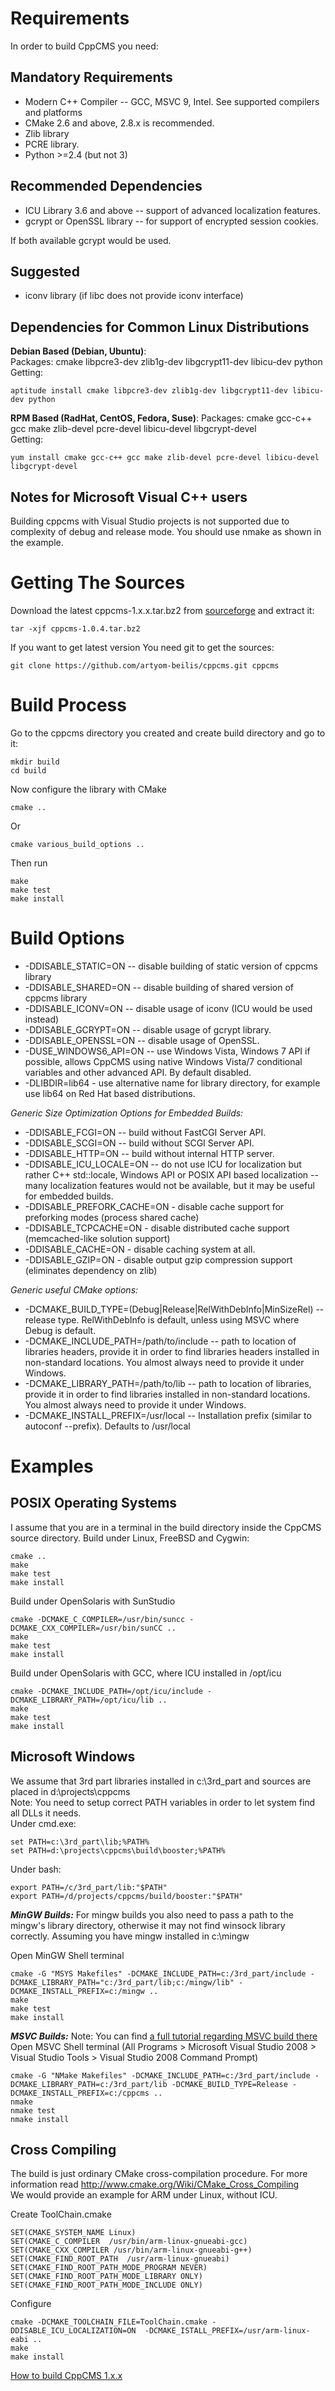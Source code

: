 # Requirements
In order to build CppCMS you need:

## Mandatory Requirements
- Modern C++ Compiler -- GCC, MSVC 9, Intel. See supported compilers and platforms
- CMake 2.6 and above, 2.8.x is recommended.
- Zlib library
- PCRE library.
- Python >=2.4 (but not 3)

## Recommended Dependencies
- ICU Library 3.6 and above -- support of advanced localization features.
- gcrypt or OpenSSL library -- for support of encrypted session cookies.

If both available gcrypt would be used.

## Suggested
- iconv library (if libc does not provide iconv interface)

## Dependencies for Common Linux Distributions
**Debian Based (Debian, Ubuntu)**:  
Packages: cmake libpcre3-dev zlib1g-dev libgcrypt11-dev libicu-dev python  
Getting:
```
aptitude install cmake libpcre3-dev zlib1g-dev libgcrypt11-dev libicu-dev python  
```
**RPM Based (RadHat, CentOS, Fedora, Suse)**:
Packages: cmake gcc-c++ gcc make zlib-devel pcre-devel libicu-devel libgcrypt-devel  
Getting:
```
yum install cmake gcc-c++ gcc make zlib-devel pcre-devel libicu-devel libgcrypt-devel  
```

## Notes for Microsoft Visual C++ users
Building cppcms with Visual Studio projects is not supported due to complexity of debug and release mode.
You should use nmake as shown in the example.


# Getting The Sources
Download the latest cppcms-1.x.x.tar.bz2 from [sourceforge](https://sourceforge.net/projects/cppcms/files/) and extract it:
```
tar -xjf cppcms-1.0.4.tar.bz2  
```
If you want to get latest version You need git to get the sources:
```
git clone https://github.com/artyom-beilis/cppcms.git cppcms  
```

# Build Process
Go to the cppcms directory you created and create build directory and go to it:
```
mkdir build  
cd build  
```
Now configure the library with CMake
```
cmake ..  
```
Or
```
cmake various_build_options ..  
```
Then run
```
make  
make test  
make install  
```

# Build Options

+ -DDISABLE_STATIC=ON -- disable building of static version of cppcms library
+ -DDISABLE_SHARED=ON -- disable building of shared version of cppcms library
+ -DDISABLE_ICONV=ON -- disable usage of iconv (ICU would be used instead)
+ -DDISABLE_GCRYPT=ON -- disable usage of gcrypt library.
+ -DDISABLE_OPENSSL=ON -- disable usage of OpenSSL.
+ -DUSE_WINDOWS6_API=ON -- use Windows Vista, Windows 7 API if possible, allows CppCMS using native Windows Vista/7 conditional variables and other advanced API. By default disabled.
+ -DLIBDIR=lib64 - use alternative name for library directory, for example use lib64 on Red Hat based distributions.  

*Generic Size Optimization Options for Embedded Builds:*
+ -DDISABLE_FCGI=ON -- build without FastCGI Server API.
+ -DDISABLE_SCGI=ON -- build without SCGI Server API.
+ -DDISABLE_HTTP=ON -- build without internal HTTP server.
+ -DDISABLE_ICU_LOCALE=ON -- do not use ICU for localization but rather C++ std::locale, Windows API or POSIX API based localization -- many localization features would not be available, but it may be useful for embedded builds.
+ -DDISABLE_PREFORK_CACHE=ON - disable cache support for preforking modes (process shared cache)
+ -DDISABLE_TCPCACHE=ON - disable distributed cache support (memcached-like solution support)
+ -DDISABLE_CACHE=ON - disable caching system at all.
+ -DDISABLE_GZIP=ON - disable output gzip compression support (eliminates dependency on zlib)

*Generic useful CMake options:*
* -DCMAKE_BUILD_TYPE=(Debug|Release|RelWithDebInfo|MinSizeRel) -- release type. RelWithDebInfo is default, unless using MSVC where Debug is default.
* -DCMAKE_INCLUDE_PATH=/path/to/include -- path to location of libraries headers, provide it in order to find libraries headers installed in non-standard locations. You almost always need to provide it under Windows.
* -DCMAKE_LIBRARY_PATH=/path/to/lib -- path to location of libraries, provide it in order to find libraries installed in non-standard locations. You almost always need to provide it under Windows.
* -DCMAKE_INSTALL_PREFIX=/usr/local -- Installation prefix (similar to autoconf --prefix). Defaults to /usr/local


# Examples

## POSIX Operating Systems
I assume that you are in a terminal in the build directory inside the CppCMS source directory.
Build under Linux, FreeBSD and Cygwin:
```
cmake ..  
make  
make test   
make install  
```

Build under OpenSolaris with SunStudio
```
cmake -DCMAKE_C_COMPILER=/usr/bin/suncc -DCMAKE_CXX_COMPILER=/usr/bin/sunCC ..  
make  
make test   
make install  
```

Build under OpenSolaris with GCC, where ICU installed in /opt/icu
```
cmake -DCMAKE_INCLUDE_PATH=/opt/icu/include -DCMAKE_LIBRARY_PATH=/opt/icu/lib ..  
make  
make test   
make install 
```

## Microsoft Windows
We assume that 3rd part libraries installed in c:\3rd_part and sources are placed in d:\projects\cppcms  
Note: You need to setup correct PATH variables in order to let system find all DLLs it needs.       
Under cmd.exe:
```
set PATH=c:\3rd_part\lib;%PATH%  
set PATH=d:\projects\cppcms\build\booster;%PATH%   
```
Under bash:
```
export PATH=/c/3rd_part/lib:"$PATH"  
export PATH=/d/projects/cppcms/build/booster:"$PATH" 
```

***MinGW Builds:***
For mingw builds you also need to pass a path to the mingw's library directory, otherwise it may not find winsock library correctly. Assuming you have mingw installed in c:\mingw   

Open MinGW Shell terminal
```
cmake -G "MSYS Makefiles" -DCMAKE_INCLUDE_PATH=c:/3rd_part/include -DCMAKE_LIBRARY_PATH="c:/3rd_part/lib;c:/mingw/lib" -DCMAKE_INSTALL_PREFIX=c:/mingw ..  
make  
make test   
make install 
```

***MSVC Builds:***
Note: You can find [a full tutorial regarding MSVC build there](http://cppcms.com/wikipp/en/page/windows_msvc_build)  
Open MSVC Shell terminal (All Programs > Microsoft Visual Studio 2008 > Visual Studio Tools > Visual Studio 2008 Command Prompt)  
```
cmake -G "NMake Makefiles" -DCMAKE_INCLUDE_PATH=c:/3rd_part/include -DCMAKE_LIBRARY_PATH=c:/3rd_part/lib -DCMAKE_BUILD_TYPE=Release -DCMAKE_INSTALL_PREFIX=c:/cppcms ..  
nmake  
nmake test   
nmake install 
```

## Cross Compiling
The build is just ordinary CMake cross-compilation procedure. For more information read http://www.cmake.org/Wiki/CMake_Cross_Compiling  
We would provide an example for ARM under Linux, without ICU.  

Create ToolChain.cmake
```
SET(CMAKE_SYSTEM_NAME Linux)  
SET(CMAKE_C_COMPILER  /usr/bin/arm-linux-gnueabi-gcc)  
SET(CMAKE_CXX_COMPILER /usr/bin/arm-linux-gnueabi-g++)  
SET(CMAKE_FIND_ROOT_PATH  /usr/arm-linux-gnueabi)  
SET(CMAKE_FIND_ROOT_PATH_MODE_PROGRAM NEVER)  
SET(CMAKE_FIND_ROOT_PATH_MODE_LIBRARY ONLY)  
SET(CMAKE_FIND_ROOT_PATH_MODE_INCLUDE ONLY)  
```

Configure
```
cmake -DCMAKE_TOOLCHAIN_FILE=ToolChain.cmake -DDISABLE_ICU_LOCALIZATION=ON  -DCMAKE_ISTALL_PREFIX=/usr/arm-linux-eabi ..  
make  
make install 
```

[How to build CppCMS 1.x.x](http://cppcms.com/wikipp/en/page/cppcms_1x_build)
